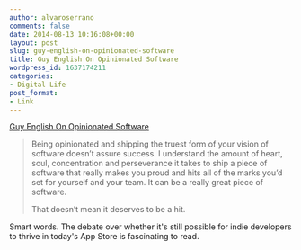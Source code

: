 ```yaml
---
author: alvaroserrano
comments: false
date: 2014-08-13 10:16:08+00:00
layout: post
slug: guy-english-on-opinionated-software
title: Guy English On Opinionated Software
wordpress_id: 1637174211
categories:
- Digital Life
post_format:
- Link
---
```


[Guy English On Opinionated Software](http://kickingbear.com/blog/archives/470)



<blockquote>Being opinionated and shipping the truest form of your vision of software doesn’t assure success. I understand the amount of heart, soul, concentration and perseverance it takes to ship a piece of software that really makes you proud and hits all of the marks you’d set for yourself and your team. It can be a really great piece of software.

That doesn’t mean it deserves to be a hit.</blockquote>



Smart words. The debate over whether it's still possible for indie developers to thrive in today's App Store is fascinating to read.
